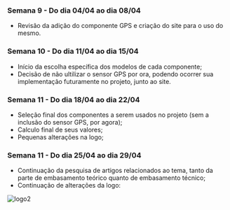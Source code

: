 ### Semana 9 - Do dia 04/04 ao dia 08/04
- Revisão da adição do componente GPS e criação do site para o uso do mesmo.

### Semana 10 - Do dia 11/04 ao dia 15/04
- Início da escolha específica dos modelos de cada componente;
- Decisão de não ultilizar o sensor GPS por ora, podendo ocorrer sua implementação futuramente no projeto, junto ao site.  
### Semana 11 - Do dia 18/04 ao dia 22/04
- Seleção final dos componentes a serem usados no projeto (sem a inclusão do sensor GPS, por agora);
- Calculo final de seus valores;
- Pequenas alterações na logo;
### Semana 11 - Do dia 25/04 ao dia 29/04
- Continuação da pesquisa de artigos relacionados ao tema, tanto da parte de embasamento teórico quanto de embasamento técnico;
- Continuação de alterações da logo:

![logo2](https://user-images.githubusercontent.com/99488062/167213329-b7e3074b-97ff-450d-b32e-943f955f735d.jpg)

